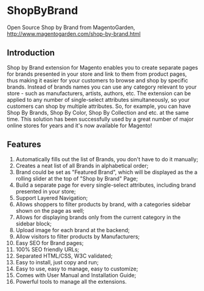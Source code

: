 ShopByBrand
===========

Open Source Shop by Brand from MagentoGarden, http://www.magentogarden.com/shop-by-brand.html

Introduction
------------

Shop by Brand extension for Magento enables you to create separate pages for brands presented in your store and link to them from product pages, thus making it easier for your customers to browse and shop by specific brands. Instead of brands names you can use any category relevant to your store - such as manufacturers, artists, authors, etc. The extension can be applied to any number of single-select attributes simultaneously, so your customers can shop by multiple attributes. So, for example, you can have Shop By Brands, Shop By Color, Shop By Collection and etc. at the same time. This solution has been successfully used by a great number of major online stores for years and it's now available for Magento!

Features
--------
1. Automatically fills out the list of Brands, you don't have to do it manually;
1. Creates a neat list of all Brands in alphabetical order;
1. Brand could be set as "Featured Brand", which will be displayed as the a rolling slider at the top of "Shop by Brand" Page;
1. Build a separate page for every single-select attributes, including brand presented in your store;
1. Support Layered Navigation;
1. Allows shoppers to filter products by brand, with a categories sidebar shown on the page as well;
1. Allows for displaying brands only from the current category in the sidebar block;
1. Upload image for each brand at the backend;
1. Allow visitors to filter products by Manufacturers;
1. Easy SEO for Brand pages;
1. 100% SEO friendly URLs;
1. Separated HTML/CSS, W3C validated;
1. Easy to install, just copy and run;
1. Easy to use, easy to manage, easy to customize;
1. Comes with User Manual and Installation Guide;
1. Powerful tools to manage all the extensions.
